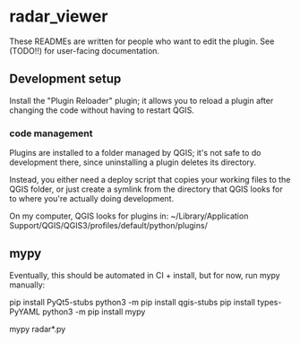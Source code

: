# radar_viewer

These READMEs are written for people who want to edit the plugin.
See (TODO!!) for user-facing documentation.


## Development setup

Install the "Plugin Reloader" plugin; it allows you to reload a plugin after changing the code without having to restart QGIS.

### code management

Plugins are installed to a folder managed by QGIS; it's not safe to do development there, since uninstalling a plugin deletes its directory.

Instead, you either need a deploy script that copies your working files
to the QGIS folder, or just create a symlink from the directory that QGIS looks for to where you're actually doing development.

On my computer, QGIS looks for plugins in:
~/Library/Application Support/QGIS/QGIS3/profiles/default/python/plugins/



## mypy

Eventually, this should be automated in CI + install, but for now, run mypy manually:

pip install PyQt5-stubs
python3 -m pip install qgis-stubs
pip install types-PyYAML
python3 -m pip install mypy

mypy radar*.py
